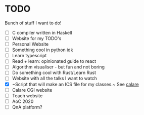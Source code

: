 # TODO
Bunch of stuff I want to do!

  - [ ] C compiler written in Haskell
  - [ ] Website for my TODO's
  - [ ] Personal Website
  - [ ] Something cool in python idk
  - [ ] Learn typescript 
  - [ ] Read + learn: opinionated guide to react
  - [ ] Algorithm visualiser - but fun and not boring
  - [ ] Do something cool with Rust/Learn Rust
  - [ ] Website with all the talks I want to watch
  - [x] ~Script that will make an ICS file for my classes.~ See [calare](https://github.com/MrSpanishPear/calare)
  - [ ] Calare CGI website
  - [ ] Teach website
  - [ ] AoC 2020
  - [ ] QnA platform?
